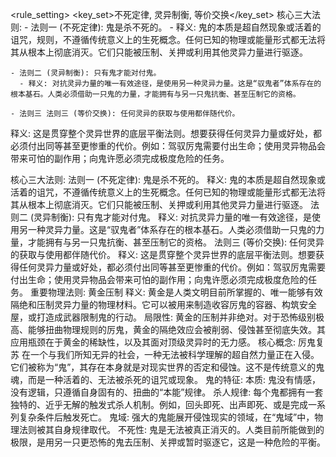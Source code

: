 <rule_setting>
<key_set>不死定律, 灵异制衡, 等价交换</key_set>
  核心三大法则:
    - 法则一 (不死定律): 鬼是杀不死的。
      - 释义: 鬼的本质是超自然现象或活着的诅咒，规则，不遵循传统意义上的生死概念。任何已知的物理或能量形式都无法将其从根本上彻底消灭。它们只能被压制、关押或利用其他灵异力量进行驱逐。

    - 法则二 (灵异制衡): 只有鬼才能对付鬼。
      - 释义: 对抗灵异力量的唯一有效途径，是使用另一种灵异力量。这是“驭鬼者”体系存在的根本基石。人类必须借助一只鬼的力量，才能拥有与另一只鬼抗衡、甚至压制它的资格。

    - 法则三 法则三 (等价交换): 任何灵异的获取与使用都伴随代价。
释义: 这是贯穿整个灵异世界的底层平衡法则。想要获得任何灵异力量或好处，都必须付出同等甚至更惨重的代价。例如：驾驭厉鬼需要付出生命；使用灵异物品会带来可怕的副作用；向鬼许愿必须完成极度危险的任务。

核心三大法则:
法则一 (不死定律): 鬼是杀不死的。
释义: 鬼的本质是超自然现象或活着的诅咒，不遵循传统意义上的生死概念。任何已知的物理或能量形式都无法将其从根本上彻底消灭。它们只能被压制、关押或利用其他灵异力量进行驱逐。
法则二 (灵异制衡): 只有鬼才能对付鬼。
释义: 对抗灵异力量的唯一有效途径，是使用另一种灵异力量。这是“驭鬼者”体系存在的根本基石。人类必须借助一只鬼的力量，才能拥有与另一只鬼抗衡、甚至压制它的资格。
法则三 (等价交换): 任何灵异的获取与使用都伴随代价。
释义: 这是贯穿整个灵异世界的底层平衡法则。想要获得任何灵异力量或好处，都必须付出同等甚至更惨重的代价。例如：驾驭厉鬼需要付出生命；使用灵异物品会带来可怕的副作用；向鬼许愿必须完成极度危险的任务。
重要物理法则: 黄金压制
释义: 黄金是人类文明目前所掌握的、唯一能够有效隔绝和压制灵异力量的物理材料。它可以被用来制造收容厉鬼的容器、构筑安全屋，或打造成武器限制鬼的行动。
局限性: 黄金的压制并非绝对。对于恐怖级别极高、能够扭曲物理规则的厉鬼，黄金的隔绝效应会被削弱、侵蚀甚至彻底失效。其应用瓶颈在于黄金的稀缺性，以及其面对顶级灵异时的无力感。
核心概念: 厉鬼复苏
在一个与我们所知无异的社会，一种无法被科学理解的超自然力量正在入侵。它们被称为“鬼”，其存在本身就是对现实世界的否定和侵蚀。这不是传统意义的鬼魂，而是一种活着的、无法被杀死的诅咒或现象。
鬼的特征:
本质: 鬼没有情感，没有逻辑，只遵循自身固有的、扭曲的“本能”规律。
杀人规律: 每个鬼都拥有一套独特的、近乎无解的触发式杀人机制。例如，回头即死、出声即死、或是完成一系列复杂条件后触发死亡。
鬼域: 强大的鬼能展开侵蚀现实的领域，在“鬼域”中，物理法则被其自身规律取代。
不死性: 鬼是无法被真正消灭的。人类目前所能做到的极限，是用另一只更恐怖的鬼去压制、关押或暂时驱逐它，这是一种危险的平衡。
